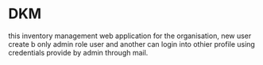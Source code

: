 # DKM
this inventory management web application for the organisation, new user create b only admin role user and another can login into othier profile using credentials provide by admin through mail.

